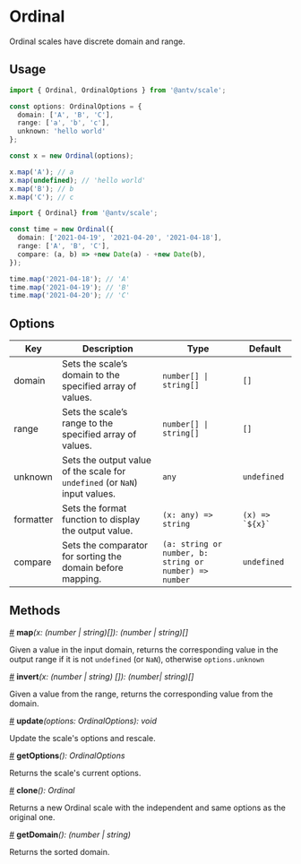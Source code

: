 # Ordinal

Ordinal scales have discrete domain and range.

## Usage

```ts
import { Ordinal, OrdinalOptions } from '@antv/scale';

const options: OrdinalOptions = {
  domain: ['A', 'B', 'C'],
  range: ['a', 'b', 'c'],
  unknown: 'hello world'
};

const x = new Ordinal(options);

x.map('A'); // a
x.map(undefined); // 'hello world'
x.map('B'); // b
x.map('C'); // c
```

```ts
import { Ordinal} from '@antv/scale';

const time = new Ordinal({
  domain: ['2021-04-19', '2021-04-20', '2021-04-18'],
  range: ['A', 'B', 'C'],
  compare: (a, b) => +new Date(a) - +new Date(b),
});

time.map('2021-04-18'); // 'A'
time.map('2021-04-19'); // 'B'
time.map('2021-04-20'); // 'C'
```

## Options

| Key | Description | Type | Default|  
| ----| ----------- | -----| -------|
| domain | Sets the scale’s domain to the specified array of values. | <code>number[] &#124; string[]</code> | `[]` |
| range | Sets the scale’s range to the specified array of values. | <code>number[] &#124; string[]</code> | `[]` |
| unknown | Sets the output value of the scale for `undefined` (or `NaN`) input values. | `any` | `undefined` |
| formatter | Sets the format function to display the output value. | `(x: any) => string` | <code>(x) => &#96;${x}&#96;</code> |
| compare | Sets the comparator for sorting the domain before mapping. | ```(a: string or number, b: string or number) => number```| `undefined` |

## Methods

<a name="ordinal_map" href="#ordinal_map">#</a> **map**<i>(x: (number | string)[]): (number | string)[]</i>

Given a value in the input domain, returns the corresponding value in the output range if it is not `undefined` (or `NaN`), otherwise `options.unknown`

<a name="ordinal_invert" href="#ordinal_invert">#</a> **invert**<i>(x: (number | string) []): (number| string)[]</i>

Given a value from the range, returns the corresponding value from the domain.

<a name="ordinal_update" href="#ordinal_update">#</a> **update**<i>(options: OrdinalOptions): void</i>

Update the scale's options and rescale.

<a name="ordinal_getOptions" href="#ordinal_getOptions">#</a> **getOptions**<i>(): OrdinalOptions</i>

Returns the scale's current options.

<a name="ordinal_clone" href="#ordinal_clone">#</a> **clone**<i>(): Ordinal</i>

Returns a new Ordinal scale with the independent and same options as the original one.

<a name="ordinal_get_domain" href="#ordinal_get_domain">#</a> **getDomain**<i>(): (number | string)</i>

Returns the sorted domain.
